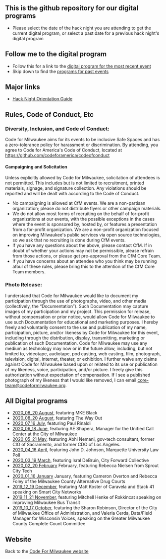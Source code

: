 ## This is the github repository for our digital programs

- Please select the date of the hack night you are attending to get the current digital program, or select a past date for a previous hack night's digital program

## Follow me to the digital program

- Follow this for a link to the [digital program for the most recent event](https://github.com/codeformilwaukee/hack-night-digital-programs/blob/master/link_to_program.md)
- Skip down to find the [programs for past events](https://github.com/codeformilwaukee/hack-night-digital-programs#All-Digital-programs)

## Major links

- [Hack Night Orientation Guide](https://docs.google.com/presentation/d/1hwN9_HZ6jsnifv9BGSwOY2iXBW2XKXNKftGBz3Vzx3Y/edit#slide=id.p)

## Rules, Code of Conduct, Etc

### Diversity, Inclusion, and Code of Conduct:

Code for Milwaukee aims for its events to be inclusive Safe Spaces and has a zero-tolerance policy for harassment or discrimination. By attending, you agree to Code for America's Code of Conduct, located at
https://github.com/codeforamerica/codeofconduct

#### Campaigning and Solicitation 
Unless explicitly allowed by Code for Milwaukee, solicitation of attendees is not permitted. This includes but is not limited to recruitment, printed materials, signage, and signature collection. Any violations should be reported and will be dealt with according to the Code of Conduct.
- No campaigning is allowed at CfM events. We are a non-partisan organization; please do not distribute flyers or other campaign materials.
- We do not allow most forms of recruiting on the behalf of for-profit organizations at our events, with the possible exceptions in the cases where the event is sponsored by, hosted by, or features a presentation from a for-profit organization. We are a non-profit organization focused on improving Milwaukee's public services via open source technologies, so we ask that no recruiting is done during CfM events.
- If you have any questions about the above, please contact CfM. If in doubt of whether your actions may not be permissible, please refrain from those actions, or please get pre-approval from the CfM Core Team.
- If you have concerns about an attendee who you think may be running afoul of these rules, please bring this to the attention of the CfM Core Team members.

### Photo Release:

I understand that Code for Milwaukee would like to document my participation through the use of photographs, video, and other media (collectively, the “Documentation”). Such Documentation may capture images of my participation and my project. This permission for release, without compensation or prior notice, would allow Code for Milwaukee to use such Documentation for educational and marketing purposes. I hereby freely and voluntarily consent to the use and publication of my name, participation, picture, and/or likeness by Code for Milwaukee for this event, including through the distribution, display, transmitting, marketing or publication of such Documentation. Code for Milwaukee may use any medium as technology may now or in the future allow, including, but not limited to, videotape, audiotape, pod casting, web casting, film, photograph, television, digital, internet, theater, or exhibition. I further waive any claims against Code for Milwaukee based upon or related to its use or publication of my likeness, voice, participation, and/or picture. I freely give this authorization without expectation of compensation. If I see a published photograph of my likeness that I would like removed, I can email core-team@codeformilwaukee.org.


## All Digital programs
- [2020_08_20 August](https://github.com/codeformilwaukee/hack-night-digital-programs/blob/master/archived_events/2020-09-17.md), featuring MKE Black
- [2020_08_20 August](https://github.com/codeformilwaukee/hack-night-digital-programs/blob/master/archived_events/2020-08-20.md), featuring The Way Out
- [2020_07_16 July](https://github.com/codeformilwaukee/hack-night-digital-programs/blob/master/archived_events/2020-07-16.md), featuring Paul Rinaldi
- [2020_06_18 June](https://github.com/codeformilwaukee/hack-night-digital-programs/blob/master/archived_events/2020-06-18.md), featuring AE Shapera, Manager for the Unified Call Center at the City of Milwaukee
- [2020_05_21 May](https://github.com/codeformilwaukee/hack-night-digital-programs/blob/master/archived_events/2020-05-21.md), featuring Abhi Nemani, gov-tech consultant, former CIO of Sacramento, and former CDO of Los Angeles.
- [2020_04_16 April](https://github.com/codeformilwaukee/hack-night-digital-programs/blob/master/2020-04_16.md), featuring John D. Johnson, Marquette University Law Poll
- [2020_03_19 March](https://github.com/codeformilwaukee/hack-night-digital-programs/blob/master/archived_events/2020-03-19.md), featuring Isral DeBruin, City Forward Collective
- [2020_02_20 February](https://github.com/codeformilwaukee/hack-night-digital-programs/blob/master/archived_events/2020-02-20.md) February, featuring Rebecca Nielsen from Sprout City Tech
- [2020_01_16 January](https://github.com/codeformilwaukee/hack-night-digital-programs/blob/master/archived_events/2020-01-16.md) January, featuring Cameron Overton and Rebecca Foley of the Milwaukee County Alternative Drug Courts
- [2019_12_19 December](https://github.com/codeformilwaukee/hack-night-digital-programs/blob/master/archived_events/2019-12-19.md), featuring Matt Koster of Caravela and Stack 41 speaking on Smart City Networks
- [2019_11_21 November](https://github.com/codeformilwaukee/hack-night-digital-programs/blob/master/archived_events/2019-11-21.md), featuring Mitchell Henke of Rokkincat speaking on improving Milwaukee Bus Transit
- [2019_10_17 October](https://github.com/codeformilwaukee/hack-night-digital-programs/blob/master/archived_events/2019-10-17.md), featuring the Sharon Robinson, Director of the City of Milwaukee Office of Administration, and Valeria Cerda, Data/Field Manager for Wisconsin Voices, speaking on the Greater Milwaukee County Complete Count Committee

## Website

Back to the [Code For Milwaukee website](https://codeformilwaukee.org)
